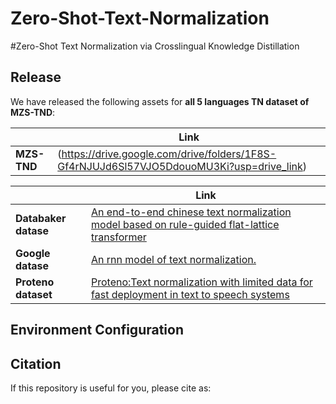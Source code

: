 # Zero-Shot-Text-Normalization
#Zero-Shot Text Normalization via Crosslingual Knowledge Distillation

## Release

We have released the following assets for **all 5 languages TN dataset of MZS-TND**:


|                       | Link                                            |
| --------------------- | ----------------------------------------------- |
| **MZS-TND** | (https://drive.google.com/drive/folders/1F8S-Gf4rNJUJd6Sl57VJO5DdouoMU3Ki?usp=drive_link) |      |

|                       | Link                                            |
| --------------------- | ----------------------------------------------- |
| **Databaker datase** | [An end-to-end chinese text normalization model based on rule-guided flat-lattice transformer](https://arxiv.org/abs/2203.16954) |
| **Google datase**        | [An rnn model of text normalization.](https://research.google/pubs/an-rnn-model-of-text-normalization/) |
| **Proteno dataset**   | [Proteno:Text normalization with limited data for fast deployment in text to speech systems](https://aclanthology.org/2021.naacl-industry.10/) |



## Environment Configuration



## Citation

If this repository is useful for you, please cite as:

```

```
